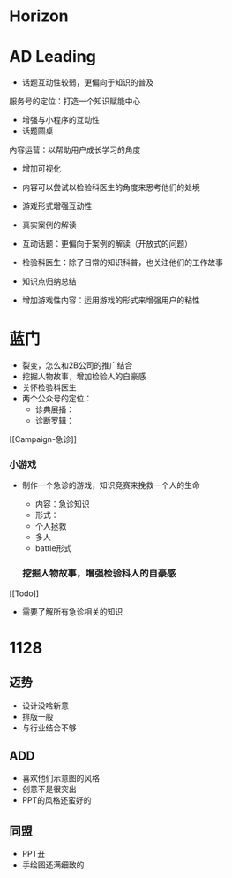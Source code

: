 # Horizon



# AD Leading
- 话题互动性较弱，更偏向于知识的普及

服务号的定位：打造一个知识赋能中心
- 增强与小程序的互动性
- 话题圆桌

内容运营：以帮助用户成长学习的角度
- 增加可视化
- 内容可以尝试以检验科医生的角度来思考他们的处境
- 游戏形式增强互动性
- 真实案例的解读

- 互动话题：更偏向于案例的解读（开放式的问题）

- 检验科医生：除了日常的知识科普，也关注他们的工作故事
- 知识点归纳总结
- 增加游戏性内容：运用游戏的形式来增强用户的粘性



# 蓝门
- 裂变，怎么和2B公司的推广结合
- 挖掘人物故事，增加检验人的自豪感
- 关怀检验科医生
- 两个公众号的定位： 
  - 诊典展播：
  - 诊断罗辑：



[[Campaign-急诊]]
### 小游戏
- 制作一个急诊的游戏，知识竞赛来挽救一个人的生命
  - 内容：急诊知识
  - 形式：
   - 个人拯救
   - 多人
   - battle形式
   
  ### 挖掘人物故事，增强检验科人的自豪感
   
   
   
   

[[Todo]]
- 需要了解所有急诊相关的知识



# 1128

## 迈势
- 设计没啥新意
- 排版一般
- 与行业结合不够

## ADD
- 喜欢他们示意图的风格
- 创意不是很突出
- PPT的风格还蛮好的

## 同盟
- PPT丑
- 手绘图还满细致的


